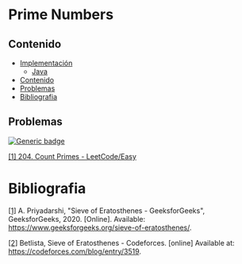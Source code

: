 # Prime Numbers

## Contenido
* [Implementación](#implementación)
    * [Java](#java)
* [Contenido](#contenido)
* [Problemas](#problemas)
* [Bibliografia](#bibliografia)

## Problemas

[![Generic badge](https://img.shields.io/badge/LeetCode-Easy-green.svg)](https://leetcode.com/problemset/algorithms/)

[[1] 204. Count Primes - LeetCode/Easy](https://leetcode.com/problems/count-primes/)

# Bibliografia

[[1]](https://www.geeksforgeeks.org/sieve-of-eratosthenes/) A. Priyadarshi, "Sieve of Eratosthenes - GeeksforGeeks", GeeksforGeeks, 2020. [Online]. Available: https://www.geeksforgeeks.org/sieve-of-eratosthenes/.

[[2]](https://codeforces.com/blog/entry/3519) Betlista, Sieve of Eratosthenes - Codeforces. [online] Available at: https://codeforces.com/blog/entry/3519.